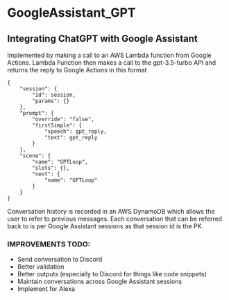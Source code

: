 # GoogleAssistant_GPT
## Integrating ChatGPT with Google Assistant ##

Implemented by making a call to an AWS Lambda function from Google Actions.
Lambda Function then makes a call to the gpt-3.5-turbo API and returns the reply to Google Actions in this format
```
{
    "session": {
        "id": session,
        "params": {}
    },
    "prompt": {
        "override": "false",
        "firstSimple": {
            "speech": gpt_reply,
            "text": gpt_reply
        }
    },
    "scene": {
        "name": "GPTLoop",
        "slots": {},
        "next": {
            "name": "GPTLoop"
        }
    }
}
```

Conversation history is recorded in an AWS DynamoDB which allows the user to refer to previous messages.
Each conversation that can be referred back to is per Google Assistant sessions as that session id is the PK.


### IMPROVEMENTS TODO: ###
* Send conversation to Discord
* Better validation
* Better outputs (especially to Discord for things like code snippets)
* Maintain conversations across Google Assistant sessions
* Implement for Alexa
